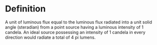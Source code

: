 # Definition

A unit of luminous flux equal to the luminous flux radiated into a unit
solid angle (steradian) from a point source having a luminous intensity
of 1 candela. An ideal source possessing an intensity of 1 candela in
every direction would radiate a total of 4 pi lumens.
